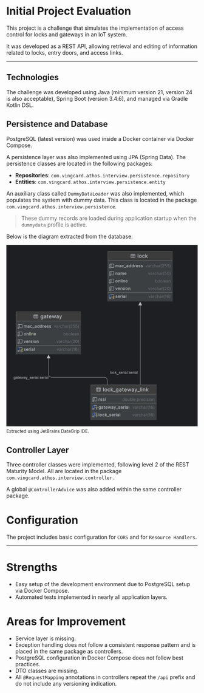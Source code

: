 # Initial Project Evaluation

This project is a challenge that simulates the implementation of access control for locks and gateways in an IoT system.

It was developed as a REST API, allowing retrieval and editing of information related to locks, entry doors, and access
links.

---

## Technologies

The challenge was developed using Java (minimum version 21, version 24 is also acceptable), Spring Boot (version 3.4.6),
and managed via Gradle Kotlin DSL.

## Persistence and Database

PostgreSQL (latest version) was used inside a Docker container via Docker Compose.

A persistence layer was also implemented using JPA (Spring Data). The persistence classes are located in the following
packages:

* **Repositories**: `com.vingcard.athos.interview.persistence.repository`
* **Entities**: `com.vingcard.athos.interview.persistence.entity`

An auxiliary class called `DummyDataLoader` was also implemented, which populates the system with dummy data. This class
is located in the package `com.vingcard.athos.interview.persistence`.

> These dummy records are loaded during application startup when the `dummydata` profile is active.

Below is the diagram extracted from the database:

![Database Diagram](../assets/database_diagram.png)  
<small>Extracted using JetBrains DataGrip IDE.</small>

## Controller Layer

Three controller classes were implemented, following level 2 of the REST Maturity Model. All are located in the package
`com.vingcard.athos.interview.controller`.

A global `@ControllerAdvice` was also added within the same controller package.

# Configuration

The project includes basic configuration for `CORS` and for `Resource Handlers`.

---

# Strengths

* Easy setup of the development environment due to PostgreSQL setup via Docker Compose.
* Automated tests implemented in nearly all application layers.

# Areas for Improvement

* Service layer is missing.
* Exception handling does not follow a consistent response pattern and is placed in the same package as controllers.
* PostgreSQL configuration in Docker Compose does not follow best practices.
* DTO classes are missing.
* All `@RequestMapping` annotations in controllers repeat the `/api` prefix and do not include any versioning
  indication.
